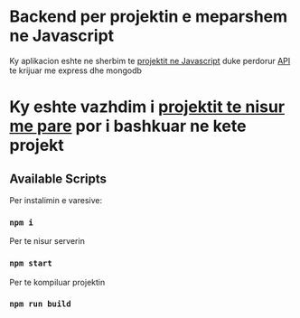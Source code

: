 # Backend per projektin e meparshem ne Javascript

Ky aplikacion eshte ne sherbim te [projektit ne Javascript](https://github.com/arionkosturi/JavascriptProject) duke perdorur [API](https://github.com/arionkosturi/api-v2) te krijuar me express dhe mongodb


# Ky eshte vazhdim i [projektit te nisur me pare](https://github.com/arionkosturi/react-project) por i bashkuar ne kete projekt

## Available Scripts

Per instalimin e varesive:

### `npm i`

Per te nisur serverin

### `npm start`

Per te kompiluar projektin

### `npm run build`
